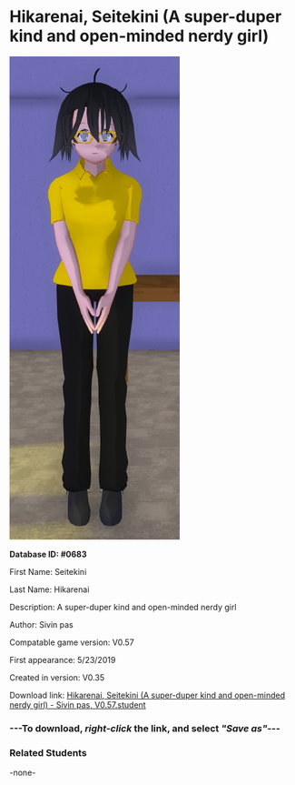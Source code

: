 # Hikarenai, Seitekini (A super-duper kind and open-minded nerdy girl)

<img src="../../Files/Images/Hikarenai, Seitekini (A super-duper kind and open-minded nerdy girl).png" title="Hikarenai, Seitekini (A super-duper kind and open-minded nerdy girl) - Sivin pas, V0.57">

**Database ID: #0683**

First Name: Seitekini

Last Name: Hikarenai

Description: A super-duper kind and open-minded nerdy girl

Author: Sivin pas

Compatable game version: V0.57

First appearance: 5/23/2019

Created in version: V0.35

Download link: <a href="https://raw.githubusercontent.com/Arbiter1223/Daigaku-Gurashi-Custom-Students/master/Files/Student%20Files/Hikarenai%2C%20Seitekini%20(A%20super-duper%20kind%20and%20open-minded%20nerdy%20girl)%20-%20Sivin%20pas%2C%20V0.57.student">Hikarenai, Seitekini (A super-duper kind and open-minded nerdy girl) - Sivin pas, V0.57.student</a>

### ---**To download, _right-click_ the link, and select _"Save as"_**---

### Related Students

-none-
